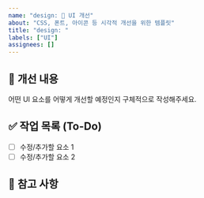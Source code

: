 ```yaml
---
name: "design: 🎨 UI 개선"
about: "CSS, 폰트, 아이콘 등 시각적 개선을 위한 템플릿"
title: "design: "
labels: ["UI"]
assignees: []
---
```


## 🎨 개선 내용

어떤 UI 요소를 어떻게 개선할 예정인지 구체적으로 작성해주세요.

## ✅ 작업 목록 (To-Do)

- [ ] 수정/추가할 요소 1  
- [ ] 수정/추가할 요소 2  

## 📎 참고 사항